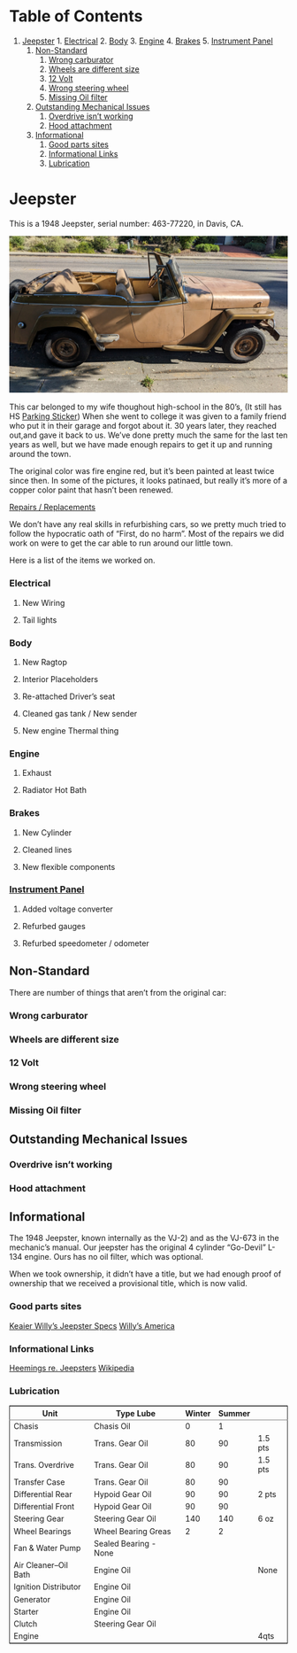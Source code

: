 
# Table of Contents

1.  [Jeepster](#org862d86e)
        1.  [Electrical](#org487cc44)
        2.  [Body](#org2eef9ec)
        3.  [Engine](#org7c05a55)
        4.  [Brakes](#org982184f)
        5.  [Instrument Panel](#org21fb9cc)
    1.  [Non-Standard](#orge55d84e)
        1.  [Wrong carburator](#org575659b)
        2.  [Wheels are different size](#org275a0b7)
        3.  [12 Volt](#orgbd81164)
        4.  [Wrong steering wheel](#orga9785f8)
        5.  [Missing Oil filter](#org214e5f4)
    2.  [Outstanding Mechanical Issues](#org740aed5)
        1.  [Overdrive isn&rsquo;t working](#orgb1d5495)
        2.  [Hood attachment](#org6d871d1)
    3.  [Informational](#orgf2e2e1f)
        1.  [Good parts sites](#org27a3f48)
        2.  [Informational Links](#org6eb547b)
        3.  [Lubrication](#org41bbc36)


<a id="org862d86e"></a>

# Jeepster

This is a 1948 Jeepster, serial number: 463-77220, in Davis, CA.

![img](overview/right.jpg "Jeepster")

This car belonged to my wife thoughout high-school in the 80&rsquo;s, (It still has
 HS [Parking Sticker](parking_sticker.jpg)) When she went to college it was given to a family friend
who put it in their garage and forgot about it.  30 years later, they reached
out,and gave it back to us. We&rsquo;ve done pretty much the same for the last ten
years as well, but we have made enough repairs to get it up and running around
the town.

The original color was fire engine red, but it&rsquo;s been painted at least twice
since then.  In some of the pictures, it looks patinaed, but really it&rsquo;s more of
a copper color paint that hasn&rsquo;t been renewed.

[Repairs / Replacements](repairs)

We don&rsquo;t have any real skills in refurbishing cars, so we pretty much tried to follow
the hypocratic oath of &ldquo;First, do no harm&rdquo;.  Most of the repairs we did work on
were to get the car able to run around our little town.

Here is a list of the items we worked on.


<a id="org487cc44"></a>

### Electrical

1.  New Wiring

2.  Tail lights


<a id="org2eef9ec"></a>

### Body

1.  New Ragtop

2.  Interior Placeholders

3.  Re-attached Driver&rsquo;s seat

4.  Cleaned gas tank / New sender

5.  New engine Thermal thing


<a id="org7c05a55"></a>

### Engine

1.  Exhaust

2.  Radiator Hot Bath


<a id="org982184f"></a>

### Brakes

1.  New Cylinder

2.  Cleaned lines

3.  New flexible components


<a id="org21fb9cc"></a>

### [Instrument Panel](cockpit/instrument-panel)

1.  Added voltage converter

2.  Refurbed gauges

3.  Refurbed speedometer / odometer


<a id="orge55d84e"></a>

## Non-Standard

There are number of things that aren&rsquo;t from the original car:


<a id="org575659b"></a>

### Wrong carburator


<a id="org275a0b7"></a>

### Wheels are different size


<a id="orgbd81164"></a>

### 12 Volt


<a id="orga9785f8"></a>

### Wrong steering wheel


<a id="org214e5f4"></a>

### Missing Oil filter


<a id="org740aed5"></a>

## Outstanding Mechanical Issues


<a id="orgb1d5495"></a>

### Overdrive isn&rsquo;t working


<a id="org6d871d1"></a>

### Hood attachment


<a id="orgf2e2e1f"></a>

## Informational

The 1948 Jeepster, known internally as the VJ-2) and as the VJ-673 in the
mechanic&rsquo;s manual.  Our jeepster has the original 4 cylinder &ldquo;Go-Devil&rdquo; L-134
engine.  Ours has no oil filter, which was optional.

When we took ownership, it didn&rsquo;t have a title, but we had enough proof of
ownership that we received a provisional title, which is now valid.


<a id="org27a3f48"></a>

### Good parts sites

[Keaier Willy&rsquo;s Jeepster Specs](http://www.kaiserwillys.com/about_willys_jeepster_vj_history_spec)
[Willy&rsquo;s America](http://www.willysamerica.com/)


<a id="org6eb547b"></a>

### Informational Links

[Heemings re. Jeepsters](https://www.hemmings.com/blog/article/1948-1951-jeepster/)
[Wikipedia](https://en.wikipedia.org/wiki/Willys-Overland_Jeepster#1948)


<a id="org41bbc36"></a>

### Lubrication

<table border="2" cellspacing="0" cellpadding="6" rules="groups" frame="hsides">


<colgroup>
<col  class="org-left" />

<col  class="org-left" />

<col  class="org-right" />

<col  class="org-right" />

<col  class="org-left" />
</colgroup>
<thead>
<tr>
<th scope="col" class="org-left">Unit</th>
<th scope="col" class="org-left">Type Lube</th>
<th scope="col" class="org-right">Winter</th>
<th scope="col" class="org-right">Summer</th>
<th scope="col" class="org-left">&#xa0;</th>
</tr>
</thead>

<tbody>
<tr>
<td class="org-left">Chasis</td>
<td class="org-left">Chasis Oil</td>
<td class="org-right">0</td>
<td class="org-right">1</td>
<td class="org-left">&#xa0;</td>
</tr>


<tr>
<td class="org-left">Transmission</td>
<td class="org-left">Trans. Gear Oil</td>
<td class="org-right">80</td>
<td class="org-right">90</td>
<td class="org-left">1.5 pts</td>
</tr>


<tr>
<td class="org-left">Trans. Overdrive</td>
<td class="org-left">Trans. Gear Oil</td>
<td class="org-right">80</td>
<td class="org-right">90</td>
<td class="org-left">1.5 pts</td>
</tr>


<tr>
<td class="org-left">Transfer Case</td>
<td class="org-left">Trans. Gear Oil</td>
<td class="org-right">80</td>
<td class="org-right">90</td>
<td class="org-left">&#xa0;</td>
</tr>


<tr>
<td class="org-left">Differential Rear</td>
<td class="org-left">Hypoid Gear Oil</td>
<td class="org-right">90</td>
<td class="org-right">90</td>
<td class="org-left">2 pts</td>
</tr>


<tr>
<td class="org-left">Differential Front</td>
<td class="org-left">Hypoid Gear Oil</td>
<td class="org-right">90</td>
<td class="org-right">90</td>
<td class="org-left">&#xa0;</td>
</tr>


<tr>
<td class="org-left">Steering Gear</td>
<td class="org-left">Steering Gear Oil</td>
<td class="org-right">140</td>
<td class="org-right">140</td>
<td class="org-left">6 oz</td>
</tr>


<tr>
<td class="org-left">Wheel Bearings</td>
<td class="org-left">Wheel Bearing Greas</td>
<td class="org-right">2</td>
<td class="org-right">2</td>
<td class="org-left">&#xa0;</td>
</tr>


<tr>
<td class="org-left">Fan &amp; Water Pump</td>
<td class="org-left">Sealed Bearing - None</td>
<td class="org-right">&#xa0;</td>
<td class="org-right">&#xa0;</td>
<td class="org-left">&#xa0;</td>
</tr>


<tr>
<td class="org-left">Air Cleaner&#x2013;Oil Bath</td>
<td class="org-left">Engine Oil</td>
<td class="org-right">&#xa0;</td>
<td class="org-right">&#xa0;</td>
<td class="org-left">None</td>
</tr>


<tr>
<td class="org-left">Ignition Distributor</td>
<td class="org-left">Engine Oil</td>
<td class="org-right">&#xa0;</td>
<td class="org-right">&#xa0;</td>
<td class="org-left">&#xa0;</td>
</tr>


<tr>
<td class="org-left">Generator</td>
<td class="org-left">Engine Oil</td>
<td class="org-right">&#xa0;</td>
<td class="org-right">&#xa0;</td>
<td class="org-left">&#xa0;</td>
</tr>


<tr>
<td class="org-left">Starter</td>
<td class="org-left">Engine Oil</td>
<td class="org-right">&#xa0;</td>
<td class="org-right">&#xa0;</td>
<td class="org-left">&#xa0;</td>
</tr>


<tr>
<td class="org-left">Clutch</td>
<td class="org-left">Steering Gear Oil</td>
<td class="org-right">&#xa0;</td>
<td class="org-right">&#xa0;</td>
<td class="org-left">&#xa0;</td>
</tr>


<tr>
<td class="org-left">Engine</td>
<td class="org-left">&#xa0;</td>
<td class="org-right">&#xa0;</td>
<td class="org-right">&#xa0;</td>
<td class="org-left">4qts</td>
</tr>
</tbody>
</table>

